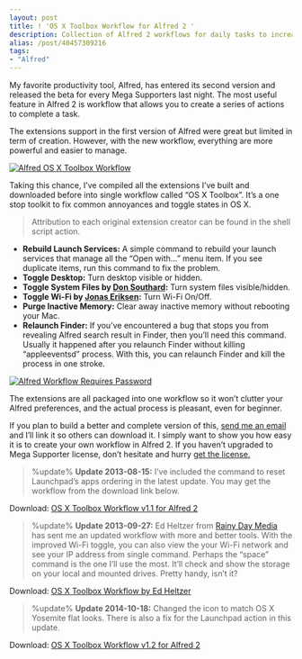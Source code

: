 ```yaml
---
layout: post
title: ! 'OS X Toolbox Workflow for Alfred 2 '
description: Collection of Alfred 2 workflows for daily tasks to increase your productivity.
alias: /post/40457309216
tags:
- "Alfred"
---
```

My favorite productivity tool, Alfred, has entered its second version and released the beta for every Mega Supporters last night. The most useful feature in Alfred 2 is workflow that allows you to create a series of actions to complete a task.

<!--more-->

The extensions support in the first version of Alfred were great but limited in term of creation. However, with the new workflow, everything are more powerful and easier to manage.

[ ![Alfred OS X Toolbox Workflow][img2] ](http://images.sayzlim.net/2013/01/alfred2_workflow.jpg "Alfred OS X Toolbox Workflow")

[img2]: http://images.sayzlim.net/2013/01/alfred2_workflow.jpg "Alfred OS X Toolbox Workflow"

Taking this chance, I’ve compiled all the extensions I’ve built and downloaded before into single workflow called “OS X Toolbox”. It’s a one stop toolkit to fix common annoyances and toggle states in OS X.

> Attribution to each original extension creator can be found in the shell script action.

- **Rebuild Launch Services:** A simple command to rebuild your launch services that manage all the “Open with…” menu item. If you see duplicate items, run this command to fix the problem.
- **Toggle Desktop:** Turn desktop visible or hidden.
- **Toggle System Files by [Don Southard](http://www.dirtdon.com):** Turn system files visible/hidden.
- **Toggle Wi-Fi by [Jonas Eriksen](http://www.aiyo.dk/alfredapp):** Turn Wi-Fi On/Off.
- **Purge Inactive Memory:** Clear away inactive memory without rebooting your Mac.
- **Relaunch Finder:** If you’ve encountered a bug that stops you from revealing Alfred search result in Finder, then you’ll need this command. Usually it happened after you relaunch Finder without killing “appleeventsd” process. With this, you can relaunch Finder and kill the process in one stroke.

[ ![Alfred Workflow Requires Password][img2] ](http://images.sayzlim.net/2013/01/alfred2_password.jpg "Alfred Workflow Requires Password")

[img2]: http://images.sayzlim.net/2013/01/alfred2_password.jpg "Alfred Workflow Requires Password"

The extensions are all packaged into one workflow so it won’t clutter your Alfred preferences, and the actual process is pleasant, even for beginner.

If you plan to build a better and complete version of this, [send me an email][2] and I’ll link it so others can download it. I simply want to show you how easy it is to create your own workflow in Alfred 2. If you haven’t upgraded to Mega Supporter license, don’t hesitate and hurry [get the license.][3]

> %update%
> **Update 2013-08-15:** I’ve included the command to reset Launchpad’s apps ordering in the latest update. You may get the workflow from the download link below.

Download: [OS X Toolbox Workflow v1.1 for Alfred 2](http://s3.sayzlim.net/f/alfred-toolbox.zip "OS X Toolbox Workflow for Alfred 2")

> %update%
> **Update 2013-09-27:** Ed Heltzer from [Rainy Day Media][4] has sent me an updated workflow with more and better tools. With the improved Wi-Fi toggle, you can also view the your Wi-Fi network and see your IP address from single command. Perhaps the  “space” command is the one I’ll use the most. It’ll check and show the storage on your local and mounted drives. Pretty handy, isn’t it?

Download: [OS X Toolbox Workflow by Ed Heltzer](http://s3.sayzlim.net/f/alfred-toolbox-heltzer.zip "OS X Toolbox Workflow by Ed Heltzer")

> %update%
> **Update 2014-10-18:** Changed the icon to match OS X Yosemite flat looks. There is also a fix for the Launchpad action in this update.

Download: [OS X Toolbox Workflow v1.2 for Alfred 2](http://s3.sayzlim.net/f/alfred-toolbox-1-2.zip "OS X Toolbox Workflow v1.2 for Alfred 2")

[2]: http://sayzlim.net/contact "Contact | Sayz Lim"
[3]: https://buy.alfredapp.com "Buy Alfred"
[4]: http://rainydaymedia.net "RDM | A Storming Is Brewing"

[^1]: Thanks [CarlosNZ](http://geekzone.philosophicalzombie.net/ "Carl&#39;s Geekzone") for [his helpful tips](http://www.alfredforum.com/topic/178-fixing-your-reveal-in-finder-not-working-with-this-workflow/#entry1694).